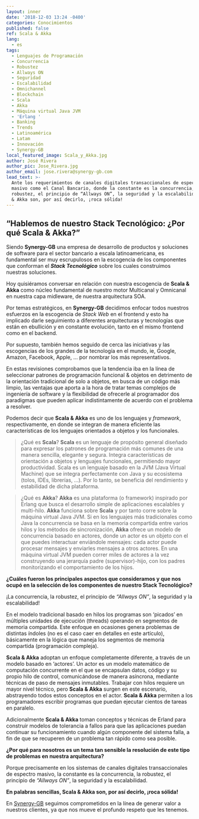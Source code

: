 ```yaml
---
layout: inner
date: '2018-12-03 13:24 -0400'
categories: Conocimientos
published: false
ref: Scala & Akka
lang:
  - es
tags:
  - Lenguajes de Programación
  - Concurrencia
  - Robustez
  - Allways ON
  - Seguridad
  - Escalabilidad
  - Omnichannel
  - Blockchain
  - Scala
  - Akka
  - Máquina virtual Java JVM
  - 'Erlang '
  - Banking
  - Trends
  - Latinoamérica
  - Latam
  - Innovación
  - Synergy-GB
local_featured_image: Scala_y_Akka.jpg
author: José Rivera
author_pic: Jose_Rivera.jpg
author_email: jose.rivera@synergy-gb.com
lead_text: >-
  Ante los requerimientos de canales digitales transaccionales de espectro
  masivo como el Canal Bancario, donde la constante es la concurrencia, la
  robustez, el principio de “Allways ON”, la seguridad y la escalabilidad; Scala
  & Akka son, por así decirlo, ¡roca sólida!
---
```

## “Hablemos de nuestro Stack Tecnológico: ¿Por qué Scala & Akka?”


Siendo **Synergy-GB** una empresa de desarrollo de productos y soluciones de software para el sector bancario a escala latinoamericana, es fundamental ser muy escrupulosos en la escogencia de los componentes que conforman el _**Stack Tecnológico**_ sobre los cuales construimos nuestras soluciones.

Hoy quisiéramos conversar en relación con nuestra escogencia de **Scala & Akka** como núcleo fundamental de nuestro motor Multicanal y Omnicanal en nuestra capa midleware, de nuestra arquitectura SOA.

Por temas estratégicos, en **Synergy-GB** decidimos enfocar todos nuestros esfuerzos en la escogencia de _Stack Web_ en el frontend y esto ha implicado darle seguimiento a diferentes arquitecturas y tecnologías que están en ebullición y en constante evolución, tanto en el mismo frontend como en el backend.

Por supuesto, también hemos seguido de cerca las iniciativas y las escogencias de los grandes de la tecnología en el mundo, ie, Google, Amazon, Facebook, Apple, … por nombrar los más representativos.

En estas revisiones comprobamos que la tendencia iba en la línea de seleccionar patrones de programación funcional & objetos en detrimento de la orientación tradicional de solo a objetos, en busca de un código más limpio, las ventajas que aporta a la hora de tratar temas complejos de ingeniería de software y la flexibilidad de ofrecerle al programador dos paradigmas que pueden aplicar indistintamente de acuerdo con el problema a resolver.

Podemos decir que **Scala & Akka** es uno de los lenguajes y _framework_, respectivamente, en donde se integran de manera eficiente las características de los lenguajes orientados a objetos y los funcionales.

>¿Qué es **Scala**?
**Scala** es un lenguaje de propósito general diseñado para expresar los patrones de programación más comunes de una manera sencilla, elegante y segura. Integra características de orientación a objetos y lenguajes funcionales, permitiendo mayor productividad. Scala es un lenguaje basado en la JVM (Java Virtual Machine) que se integra perfectamente con Java y su ecosistema (tolos, IDEs, librerías, …). Por lo tanto, se beneficia del rendimiento y estabilidad de dicha plataforma.


>¿Qué es **Akka**?
**Akka** es una plataforma (o framework) inspirado por Erlang que busca el desarrollo simple de aplicaciones escalables y multi-hilo. **Akka** funciona sobre **Scala** y por tanto corre sobre la máquina virtual Java JVM. Si en los lenguajes más tradicionales como Java la concurrencia se basa en la memoria compartida entre varios hilos y los métodos de sincronización, **Akka** ofrece un modelo de concurrencia basado en actores, donde un actor es un objeto con el que puedes interactuar enviándole mensajes: cada actor puede procesar mensajes y enviarles mensajes a otros actores. En una máquina virtual JVM pueden correr miles de actores a la vez construyendo una jerarquía padre (supervisor)-hijo, con los padres monitorizando el comportamiento de los hijos.

**¿Cuáles fueron los principales aspectos que consideramos y que nos ocupó en la selección de los componentes de nuestro Stack Tecnológico?**

¡La concurrencia, la robustez, el principio de _“Allways ON”_, la seguridad y la escalabilidad!

En el modelo tradicional basado en hilos los programas son ‘picados’ en múltiples unidades de ejecución (threads) operando en segmentos de memoria compartida. Este enfoque en ocasiones genera problemas de distintas índoles (no es el caso caer en detalles en este artículo), básicamente en la lógica que maneja los segmentos de memoria compartida (programación compleja).

**Scala & Akka** adoptan un enfoque completamente diferente, a través de un modelo basado en ‘actores’. Un actor es un modelo matemático de computación concurrente en el que se encapsulan datos, código y su propio hilo de control, comunicándose de manera asíncrona, mediante técnicas de paso de mensajes inmutables. Trabajar con hilos requiere un mayor nivel técnico, pero **Scala & Akka** surgen en este escenario, abstrayendo todos estos conceptos en el actor. **Scala & Akka** permiten a los programadores escribir programas que puedan ejecutar cientos de tareas en paralelo. 

Adicionalmente **Scala & Akka** toman conceptos y técnicas de Erland para construir modelos de tolerancia a fallos para que las aplicaciones puedan continuar su funcionamiento cuando algún componente del sistema falla, a fin de que se recuperen de un problema tan rápido como sea posible.

**¿Por qué para nosotros es un tema tan sensible la resolución de este tipo de problemas en nuestra arquitectura?**

Porque precisamente en los sistemas de canales digitales transaccionales de espectro masivo, la constante es la concurrencia, la robustez, el principio de _“Allways ON”_, la seguridad y la escalabilidad.

**En palabras sencillas, Scala & Akka son, por así decirlo, ¡roca sólida!**


En [Synergy-GB][1] seguimos comprometidos en la línea de generar valor a nuestros clientes, ya que nos mueve el profundo respeto que les tenemos.



[1]: http://synergy-gb.com "Synergy-GB Web Page"
[2]: http://blog.synergy-gb.com "Synergy-GB Blog"


